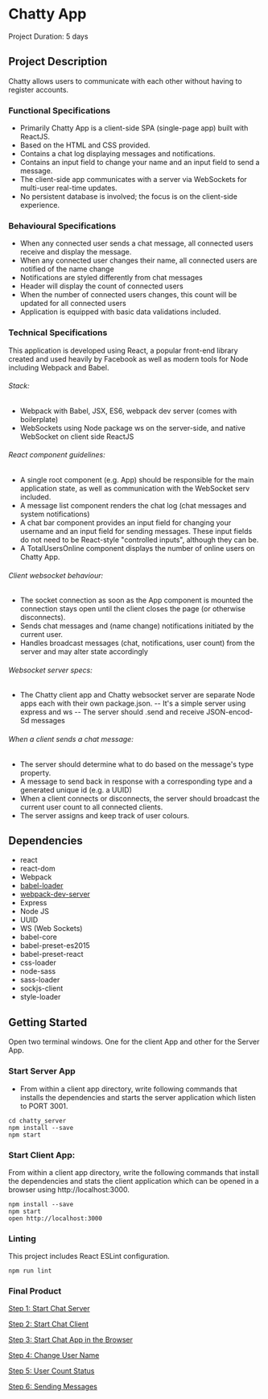 # Chatty App

Project Duration: 5 days

## Project Description

Chatty allows users to communicate with each other without having to register accounts.

### Functional Specifications

- Primarily Chatty App is a client-side SPA (single-page app) built with ReactJS.
- Based on the HTML and CSS provided.
- Contains a chat log displaying messages and notifications.
- Contains an input field to change your name and an input field to send a message.
- The client-side app communicates with a server via WebSockets for multi-user real-time updates.
- No persistent database is involved; the focus is on the client-side experience.


### Behavioural Specifications

- When any connected user sends a chat message, all connected users receive and display the message.
- When any connected user changes their name, all connected users are notified of the name change
- Notifications are styled differently from chat messages
- Header will display the count of connected users
- When the number of connected users changes, this count will be updated for all connected users
- Application is equipped with basic data validations included.


### Technical Specifications


This application is developed using React, a popular front-end library created and used heavily by Facebook as well as modern tools for Node including Webpack and Babel.

###### Stack:

- Webpack with Babel, JSX, ES6, webpack dev server (comes with boilerplate)
- WebSockets using Node package ws on the server-side, and native WebSocket on client side ReactJS

###### React component guidelines:

- A single root component (e.g. App) should be responsible for the main application state, as well as communication with the WebSocket serv included.
- A message list component renders the chat log (chat messages and system notifications)
- A chat bar component provides an input field for changing your username and an input field for sending messages. These input fields do not need to be React-style "controlled inputs", although they can be.
- A TotalUsersOnline component displays the number of online users on Chatty App.


###### Client websocket behaviour:

- The socket connection as soon as the App component is mounted
the connection stays open until the client closes the page (or otherwise disconnects).
- Sends chat messages and (name change) notifications initiated by the current user.
- Handles broadcast messages (chat, notifications, user count) from the server and may alter state accordingly

###### Websocket server specs:

- The Chatty client app and Chatty websocket server are separate Node apps each with their own package.json.
-- It's a simple server using express and ws
-- The server should .send and receive JSON-encod- Sd messages

###### When a client sends a chat message:
- The server should determine what to do based on the message's type property.
- A message to send back in response with a corresponding type and a generated unique id (e.g. a UUID)
- When a client connects or disconnects, the server should broadcast the current user count to all connected clients.
- The server assigns and keep track of user colours.

## Dependencies

- react
- react-dom
- Webpack
- [babel-loader](https://github.com/babel/babel-loader)
- [webpack-dev-server](https://github.com/webpack/webpack-dev-server)
- Express
- Node JS
- UUID
- WS (Web Sockets)
- babel-core
- babel-preset-es2015
- babel-preset-react
- css-loader
- node-sass
- sass-loader
- sockjs-client
- style-loader

## Getting Started

Open two terminal windows. One for the client App and other for the Server App.

### Start Server App

- From within a client app directory, write following commands that installs the dependencies and starts the server application which listen to PORT 3001.

```
cd chatty_server
npm install --save
npm start
```

### Start Client App:

From within a client app directory, write the following commands that install the dependencies and stats the client application which can be opened in a browser using http://localhost:3000.


```
npm install --save
npm start
open http://localhost:3000
```
### Linting

This project includes React ESLint configuration.

```
npm run lint
```

### Final Product


[Step 1: Start Chat Server](docs/1_start_chat_server.png)

[Step 2: Start Chat Client](docs/2_start_chat_client.png)

[Step 3: Start Chat App in the Browser](docs/3_starting_chat_app_in_browser.png)

[Step 4: Change User Name](docs/4_change_user_name.png)

[Step 5: User Count Status](docs/5_user_count_status.png)

[Step 6: Sending Messages](docs/6_sending_message.png)
